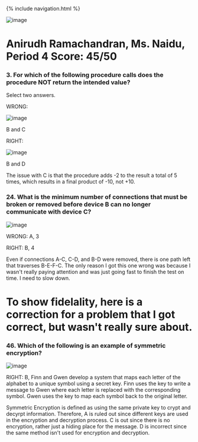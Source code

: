 {% include navigation.html %}

![image](https://user-images.githubusercontent.com/89223726/166817901-f2334bf7-bb68-44a6-9087-e126c7113214.png)
# Anirudh Ramachandran, Ms. Naidu, Period 4 Score: 45/50

### 3. For which of the following procedure calls does the procedure NOT return the intended value?

Select two answers.

WRONG: 

![image](https://user-images.githubusercontent.com/89223726/166818276-b8903fe0-812d-4258-8adf-79469449db78.png)

B and C
 
RIGHT: 

![image](https://user-images.githubusercontent.com/89223726/166818384-2e1f53a3-b5a1-4cc5-97b0-bec8390ce34e.png)

B and D
 
The issue with C is that the procedure adds -2 to the result a total of 5 times, which results in a final product of -10, not +10.

### 24. What is the minimum number of connections that must be broken or removed before device B can no longer communicate with device C?

![image](https://user-images.githubusercontent.com/89223726/165875135-4df35cad-68e6-446d-8b1e-bf347efe3cb4.png)
 
WRONG: A, 3
 
RIGHT: B, 4

Even if connections A-C, C-D, and B-D were removed, there is one path left that traverses B-E-F-C. The only reason I got this one wrong was because I wasn't really paying attention and was just going fast to finish the test on time. I need to slow down.

# To show fidelality, here is a correction for a problem that I got correct, but wasn't really sure about.

### 46. Which of the following is an example of symmetric encryption?

![image](https://user-images.githubusercontent.com/89223726/165875135-4df35cad-68e6-446d-8b1e-bf347efe3cb4.png)

RIGHT: B, Finn and Gwen develop a system that maps each letter of the alphabet to a unique symbol using a secret key. Finn uses the key to write a message to Gwen where each letter is replaced with the corresponding symbol. Gwen uses the key to map each symbol back to the original letter.

Symmetric Encryption is defined as using the same private key to crypt and decyrpt information. Therefore, A is ruled out since different keys are used in the encryption and decryption process. C is out since there is no encryption, rather just a hiding place for the message. D is incorrect since the same method isn't used for encryption and decryption.
